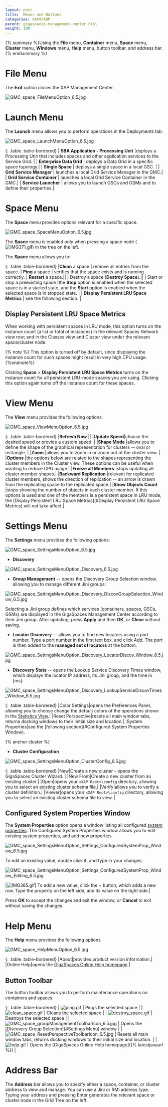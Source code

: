 ```yaml
---
layout: post
title:  Menus and Buttons
categories: XAP97ADM
parent: gigaspaces-management-center.html
weight: 100
---
```


{% summary %}Using the **File** menu, **Container** menu, **Space** menu, **Cluster** menu, **Windows** menu, **Help** menu, button toolbar, and address bar.{% endsummary %}

# File Menu

The **Exit** option closes the XAP Management Center.

![GMC_space_FileMenuOption_6.5.jpg](/attachment_files/GMC_space_FileMenuOption_6.5.jpg)


# Launch Menu

The **Launch** menu allows you to perform operations in the Deployments tab:


![GMC_space_LaunchMenuOption_6.5.jpg](/attachment_files/GMC_space_LaunchMenuOption_6.5.jpg)

{: .table .table-bordered}
| **SBA Application - Processing Unit** |deploys a Processing Unit that includes spaces and other application services to the Service Grid. |
| **Enterprise Data Grid** | deploys a Data Grid in a specific space topology.|
| **Single Space** | deploys a single space in a local GSC. |
| **Grid Service Manager** | launches a local Grid Service Manager in the GMC.|
| **Grid Service Container** | launches a local Grid Service Container in the GMC.|
| **Service Launcher** | allows you to launch GSCs and GSMs and to define their properties.|


# Space Menu

The **Space** menu provides options relevant for a specific space.

![GMC_space_SpaceMenuOption_6.5.jpg](/attachment_files/GMC_space_SpaceMenuOption_6.5.jpg)


The **Space** menu is enabled only when pressing a space node (![IMG371.gif](/attachment_files/IMG371.gif)) in the tree on the left.

The **Space** menu allows you to:

{: .table .table-bordered}
|**Clean** a space | remove all entries from the space.
| **Ping** a space | verifies that the space exists and is running correctly.
| **Restart** a space.||
| Destroy a space (**Destroy Space**).||
| Start or stop a preexisting space |the **Stop** option is enabled when the selected space is in a started state, and the **Start** option is enabled when the selected space is in stopped state. |
| **Display Persistent LRU Space Metrics** | see the following section.   |

## Display Persistent LRU Space Metrics

When working with persistent spaces in LRU mode, this option turns on the instance count (a list or total of instances) in the relevant Spaces Network view row; and in the Classes view and Cluster view under the relevant space/cluster node.

{% note %}
This option is turned off by default, since displaying the instance count for such spaces might result in very high CPU usage.
{%endnote%}

Clicking **Space** > **Display Persistent LRU Space Metrics** turns on the instance count for all persistent LRU-mode spaces you are using. Clicking this option again turns off the instance count for these spaces.

# View Menu

The **View** menu provides the following options:

![GMC_space_ViewMenuOption_6.5.jpg](/attachment_files/GMC_space_ViewMenuOption_6.5.jpg)


{: .table .table-bordered}
|**Refresh Now** ||
|**Update Speed**|choose the desired speed or provide a custom speed. |
|**Shape Mode** |allows you to define the shape of the graphical representation for clusters -- oval or rectangle. |
|**Zoom** |allows you to zoom in or zoom out of the cluster view. |
|**Options** |the options below are related to the shapes representing the cluster members in the Cluster view. These options can be useful when wanting to reduce CPU usage.|
|**Freeze all Members** |stops updating all cluster member shapes.|
|**Backward Replication** |relevant for replicated cluster members, shows the direction of replication -- an arrow is drawn from the replicating space to the replicated space.|
|**Show Objects Count** |stops showing the number of objects in each cluster member. If this options is used and one of the members is a persistent space in LRU mode, the [Display Persistent LRU Space Metrics](#Display Persistent LRU Space Metrics) will not take affect.|

# Settings Menu

The **Settings** menu provides the following options:

![GMC_space_SettingsMenuOption_6.5.jpg](/attachment_files/GMC_space_SettingsMenuOption_6.5.jpg)

- **Discovery**

![GMC_space_SettingsMenuOption_Discovery_6.5.jpg](/attachment_files/GMC_space_SettingsMenuOption_Discovery_6.5.jpg)

- **Group Management** -- opens the Discovery Group Selection window, allowing you to manage different Jini groups:

![GMC_space_SettingsMenuOption_Discovery_DiscovGroupSelection_Window_6.5.jpg](/attachment_files/GMC_space_SettingsMenuOption_Discovery_DiscovGroupSelection_Window_6.5.jpg)

Selecting a Jini group defines which services (containers, spaces, GSCs, GSMs) are displayed in the GigaSpaces Management Center according to their Jini group. After updating, press **Apply** and then **OK**, or **Close** without saving.
- **Locator Discovery** -- allows you to find new locators using a port number. Type a port number in the first text box, and click *Add*. The port is then added to the **managed set of locators** at the bottom.

![GMC_space_SettingsMenuOption_Discovery_LocatorDiscov_Window_6.5.jpg](/attachment_files/GMC_space_SettingsMenuOption_Discovery_LocatorDiscov_Window_6.5.jpg)

- **Discovery Stats** -- opens the Lookup Service Discovery Times window, which displays the locator IP address, its Jini group, and the time in \[ms\]:

![GMC_space_SettingsMenuOption_Discovery_LookupServiceDiscovTimes_Window_6.5.jpg](/attachment_files/GMC_space_SettingsMenuOption_Discovery_LookupServiceDiscovTimes_Window_6.5.jpg)


{: .table .table-bordered}
|Color Settings|opens the Preferences Panel, allowing you to choose change the default colors of the operations shown in the [Statistics View](./gigaspaces-browser-statistics-view.html).|
|Reset Perspective|resets all main window tabs, returns docking windows to their initial size and location.|
|System Properties|see the [following section](#Configured System Properties Window).

 {% anchor cluster %}

- **Cluster Configuration**

![GMC_space_SettingsMenuOption_ClusterConfig_6.5.jpg](/attachment_files/GMC_space_SettingsMenuOption_ClusterConfig_6.5.jpg)

{: .table .table-bordered}
|New|Create a new cluster - opens the GigaSpaces Cluster Wizard. |
|New From|Create a new cluster from an existing cluster.|
|Open|opens your `<XAP Root>\config` directory, allowing you to select an existing cluster schema file.|
|Verify|allows you to verify a cluster definition.|
|Viewer|opens your `<XAP Root>\config` directory, allowing you to select an existing cluster schema file to view. |


## Configured System Properties Window

The **System Properties** option opens a window listing all configured [system properties]({%currentjavaurl%}/system-properties-list.html). The Configured System Properties window allows you to edit existing system properties, and add new properties.

![GMC_space_SettingsMenuOption_Settings_ConfiguredSystemProp_Window_6.5.jpg](/attachment_files/GMC_space_SettingsMenuOption_Settings_ConfiguredSystemProp_Window_6.5.jpg)


To edit an existing value, double click it, and type in your changes:

![GMC_space_SettingsMenuOption_Settings_ConfiguredSystemProp_Window_Editing_6.5.jpg](/attachment_files/GMC_space_SettingsMenuOption_Settings_ConfiguredSystemProp_Window_Editing_6.5.jpg)

|![IMG365.gif](/attachment_files/IMG365.gif)| To add a new value, click the + button, which adds a new row. Type the property on the left side, and its value on the right side.|

Press **OK** to accept the changes and exit the window, or **Cancel** to exit without saving the changes.

# Help Menu

The **Help** menu provides the following options

![GMC_space_HelpMenuOption_6.5.jpg](/attachment_files/GMC_space_HelpMenuOption_6.5.jpg)


{: .table .table-bordered}
|About|provides product version information.|
|Online Help|opens the [GigaSpaces Online Help homepage]({%latestjavaurl%}).|

## Button Toolbar

The button toolbar allows you to perform maintenance operations on containers and spaces.

{: .table .table-bordered}
| ![ping.gif](/attachment_files/ping.gif) | Pings the selected space |
| ![clean_space.gif](/attachment_files/clean_space.gif) | Cleans the selected space |
| ![destroy_space.gif](/attachment_files/destroy_space.gif) | Destroys the selected space |
| ![GMC_space_groupManagementToolbarIcon_6.5.jpg](/attachment_files/GMC_space_groupManagementToolbarIcon_6.5.jpg) | Opens the [Discovery Group Selection](#Settings Menu) window |
| ![GMC_space_ResetPerspectiveToolbarIcon_6.5.jpg](/attachment_files/GMC_space_ResetPerspectiveToolbarIcon_6.5.jpg) | Resets all main window tabs, returns docking windows to their initial size and location. |
| ![help.gif](/attachment_files/help.gif) | Opens the [GigaSpaces Online Help homepage]({% latestjavaurl %}) |

# Address Bar

The **Address** bar allows you to specify either a space, container, or cluster address to view and manage. You can use a Jini or RMI address type. Typing your address and pressing Enter generates the relevant space or cluster node in the Grid Tree on the left.
